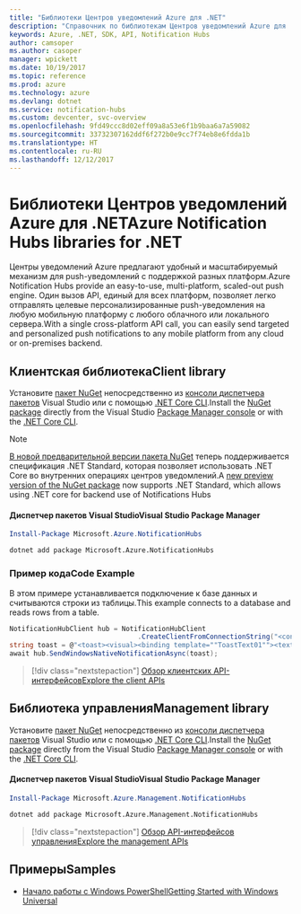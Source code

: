 ```yaml
---
title: "Библиотеки Центров уведомлений Azure для .NET"
description: "Справочник по библиотекам Центров уведомлений Azure для .NET"
keywords: Azure, .NET, SDK, API, Notification Hubs
author: camsoper
ms.author: casoper
manager: wpickett
ms.date: 10/19/2017
ms.topic: reference
ms.prod: azure
ms.technology: azure
ms.devlang: dotnet
ms.service: notification-hubs
ms.custom: devcenter, svc-overview
ms.openlocfilehash: 9fd49ccc8d02eff09a8a53e6f1b9baa6a7a59082
ms.sourcegitcommit: 33732307162ddf6f272b0e9cc7f74eb8e6fdda1b
ms.translationtype: HT
ms.contentlocale: ru-RU
ms.lasthandoff: 12/12/2017
---
```

# <a name="azure-notification-hubs-libraries-for-net"></a><span data-ttu-id="d8116-104">Библиотеки Центров уведомлений Azure для .NET</span><span class="sxs-lookup"><span data-stu-id="d8116-104">Azure Notification Hubs libraries for .NET</span></span>

<span data-ttu-id="d8116-105">Центры уведомлений Azure предлагают удобный и масштабируемый механизм для push-уведомлений с поддержкой разных платформ.</span><span class="sxs-lookup"><span data-stu-id="d8116-105">Azure Notification Hubs provide an easy-to-use, multi-platform, scaled-out push engine.</span></span> <span data-ttu-id="d8116-106">Один вызов API, единый для всех платформ, позволяет легко отправлять целевые персонализированные push-уведомления на любую мобильную платформу с любого облачного или локального сервера.</span><span class="sxs-lookup"><span data-stu-id="d8116-106">With a single cross-platform API call, you can easily send targeted and personalized push notifications to any mobile platform from any cloud or on-premises backend.</span></span>

## <a name="client-library"></a><span data-ttu-id="d8116-107">Клиентская библиотека</span><span class="sxs-lookup"><span data-stu-id="d8116-107">Client library</span></span>

<span data-ttu-id="d8116-108">Установите [пакет NuGet](https://www.nuget.org/packages/Microsoft.Azure.NotificationHubs) непосредственно из [консоли диспетчера пакетов][PackageManager] Visual Studio или с помощью [.NET Core CLI][DotNetCLI].</span><span class="sxs-lookup"><span data-stu-id="d8116-108">Install the [NuGet package](https://www.nuget.org/packages/Microsoft.Azure.NotificationHubs) directly from the Visual Studio [Package Manager console][PackageManager] or with the [.NET Core CLI][DotNetCLI].</span></span>

> [!NOTE]
> <span data-ttu-id="d8116-109">[В новой предварительной версии пакета NuGet](https://www.nuget.org/packages/Microsoft.Azure.NotificationHubs/2.0.0-preview1) теперь поддерживается спецификация .NET Standard, которая позволяет использовать .NET Core во внутренних операциях центров уведомлений.</span><span class="sxs-lookup"><span data-stu-id="d8116-109">A [new preview version of the NuGet package](https://www.nuget.org/packages/Microsoft.Azure.NotificationHubs/2.0.0-preview1) now supports .NET Standard, which allows using .NET core for backend use of Notifications Hubs</span></span>

#### <a name="visual-studio-package-manager"></a><span data-ttu-id="d8116-110">Диспетчер пакетов Visual Studio</span><span class="sxs-lookup"><span data-stu-id="d8116-110">Visual Studio Package Manager</span></span>

```powershell
Install-Package Microsoft.Azure.NotificationHubs
```

```bash
dotnet add package Microsoft.Azure.NotificationHubs
```

### <a name="code-example"></a><span data-ttu-id="d8116-111">Пример кода</span><span class="sxs-lookup"><span data-stu-id="d8116-111">Code Example</span></span>

<span data-ttu-id="d8116-112">В этом примере устанавливается подключение к базе данных и считываются строки из таблицы.</span><span class="sxs-lookup"><span data-stu-id="d8116-112">This example connects to a database and reads rows from a table.</span></span>

```csharp
NotificationHubClient hub = NotificationHubClient
                                .CreateClientFromConnectionString("<connection string with full access>", "<hub name>");
string toast = @"<toast><visual><binding template=""ToastText01""><text id=""1"">Hello from a .NET App!</text></binding></visual></toast>";
await hub.SendWindowsNativeNotificationAsync(toast);
```

> [!div class="nextstepaction"]
> [<span data-ttu-id="d8116-113">Обзор клиентских API-интерфейсов</span><span class="sxs-lookup"><span data-stu-id="d8116-113">Explore the client APIs</span></span>](/dotnet/api/overview/azure/notificationhubs/client)


## <a name="management-library"></a><span data-ttu-id="d8116-114">Библиотека управления</span><span class="sxs-lookup"><span data-stu-id="d8116-114">Management library</span></span>

<span data-ttu-id="d8116-115">Установите [пакет NuGet](https://www.nuget.org/packages/Microsoft.Azure.Management.NotificationHubs) непосредственно из [консоли диспетчера пакетов][PackageManager] Visual Studio или с помощью [.NET Core CLI][DotNetCLI].</span><span class="sxs-lookup"><span data-stu-id="d8116-115">Install the [NuGet package](https://www.nuget.org/packages/Microsoft.Azure.Management.NotificationHubs) directly from the Visual Studio [Package Manager console][PackageManager] or with the [.NET Core CLI][DotNetCLI].</span></span>

#### <a name="visual-studio-package-manager"></a><span data-ttu-id="d8116-116">Диспетчер пакетов Visual Studio</span><span class="sxs-lookup"><span data-stu-id="d8116-116">Visual Studio Package Manager</span></span>

```powershell
Install-Package Microsoft.Azure.Management.NotificationHubs
```

```bash
dotnet add package Microsoft.Azure.Management.NotificationHubs
```

> [!div class="nextstepaction"]
> [<span data-ttu-id="d8116-117">Обзор API-интерфейсов управления</span><span class="sxs-lookup"><span data-stu-id="d8116-117">Explore the management APIs</span></span>](/dotnet/api/overview/azure/notificationhubs/management)

## <a name="samples"></a><span data-ttu-id="d8116-118">Примеры</span><span class="sxs-lookup"><span data-stu-id="d8116-118">Samples</span></span>

- [<span data-ttu-id="d8116-119">Начало работы с Windows PowerShell</span><span class="sxs-lookup"><span data-stu-id="d8116-119">Getting Started with Windows Universal</span></span>](https://github.com/Azure/azure-notificationhubs-samples/tree/master/dotnet/GetStartedWindowsUniversal)

[PackageManager]: https://docs.microsoft.com/nuget/tools/package-manager-console
[DotNetCLI]: https://docs.microsoft.com/dotnet/core/tools/dotnet-add-package
